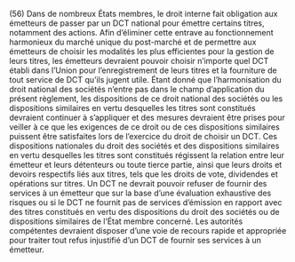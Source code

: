 (56) Dans de nombreux États membres, le droit interne fait obligation aux émetteurs de passer par un DCT national pour émettre certains titres, notamment des actions. Afin d’éliminer cette entrave au fonctionnement harmonieux du marché unique du post-marché et de permettre aux émetteurs de choisir les modalités les plus efficientes pour la gestion de leurs titres, les émetteurs devraient pouvoir choisir n’importe quel DCT établi dans l’Union pour l’enregistrement de leurs titres et la fourniture de tout service de DCT qu’ils jugent utile. Étant donné que l’harmonisation du droit national des sociétés n’entre pas dans le champ d’application du présent règlement, les dispositions de ce droit national des sociétés ou les dispositions similaires en vertu desquelles les titres sont constitués devraient continuer à s’appliquer et des mesures devraient être prises pour veiller à ce que les exigences de ce droit ou de ces dispositions similaires puissent être satisfaites lors de l’exercice du droit de choisir un DCT. Ces dispositions nationales du droit des sociétés et des dispositions similaires en vertu desquelles les titres sont constitués régissent la relation entre leur émetteur et leurs détenteurs ou toute tierce partie, ainsi que leurs droits et devoirs respectifs liés aux titres, tels que les droits de vote, dividendes et opérations sur titres. Un DCT ne devrait pouvoir refuser de fournir des services à un émetteur que sur la base d’une évaluation exhaustive des risques ou si le DCT ne fournit pas de services d’émission en rapport avec des titres constitués en vertu des dispositions du droit des sociétés ou de dispositions similaires de l’État membre concerné. Les autorités compétentes devraient disposer d’une voie de recours rapide et appropriée pour traiter tout refus injustifié d’un DCT de fournir ses services à un émetteur.